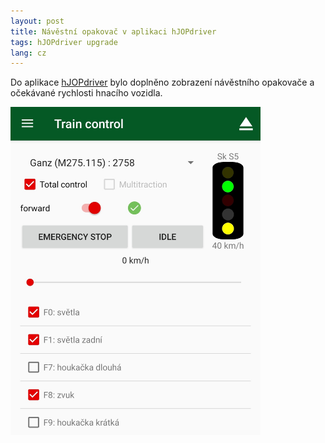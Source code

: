 ```yaml
---
layout: post
title: Návěstní opakovač v aplikaci hJOPdriver
tags: hJOPdriver upgrade
lang: cz
---
```


Do aplikace [hJOPdriver](/androidDriver) bylo doplněno zobrazení návěstního
opakovače a očekávané rychlosti hnacího vozidla.

<img src="/assets/img/hJOPdriverSignal.png" alt="Screenshot hJOPdriver"
 style="max-width: 400px;" />
